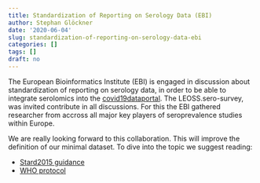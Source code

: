 ```yaml
---
title: Standardization of Reporting on Serology Data (EBI)
author: Stephan Glöckner
date: '2020-06-04'
slug: standardization-of-reporting-on-serology-data-ebi
categories: []
tags: []
draft: no
---
```


The European Bioinformatics Institute (EBI) is engaged in discussion about standardization of reporting on serology data, in order to be able to integrate serolomics into the [covid19dataportal](https://www.covid19dataportal.org/). The LEOSS.sero-survey, was invited contribute in all discussions. For this the EBI gathered researcher from accross all major key players of seroprevalence studies within Europe.

We are really looking forward to this collaboration. This will improve the definition of our minimal dataset. To dive into the topic we suggest reading:

* [Stard2015 guidance](https://www.equator-network.org/wp-content/uploads/2015/03/STARD-2015-checklist.pdf)
* [WHO protocol](https://www.who.int/docs/default-source/inaugural-who-partners-forum/covid-19-seroepidemiological-investigation-protocol-v3.pdf)